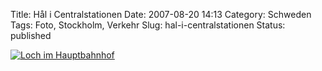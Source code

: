 Title: Hål i Centralstationen
Date: 2007-08-20 14:13
Category: Schweden
Tags: Foto, Stockholm, Verkehr
Slug: hal-i-centralstationen
Status: published

[![Loch im
Hauptbahnhof](/pic/halicentralstation_s.jpg "Loch im Hauptbahnhof")](/pic/halicentralstation_l.jpg)

